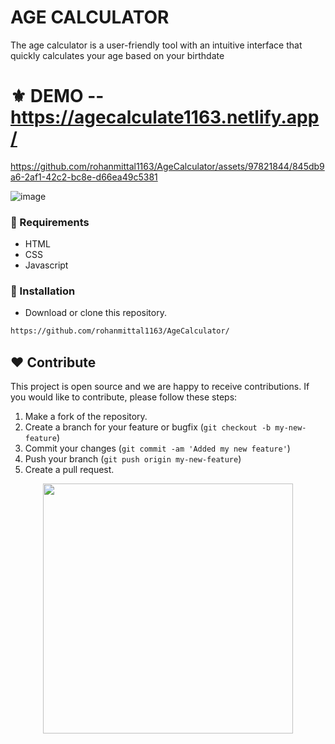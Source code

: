 # AGE CALCULATOR

The age calculator is a user-friendly tool with an intuitive interface that quickly calculates your age based on your birthdate






# ⚜ DEMO -- https://agecalculate1163.netlify.app/

https://github.com/rohanmittal1163/AgeCalculator/assets/97821844/845db9a6-2af1-42c2-bc8e-d66ea49c5381

![image](https://github.com/rohanmittal1163/AgeCalculator/assets/97821844/9dae58cc-831b-477c-87f6-95b99768d5a7)




### 📌 Requirements 

- HTML 
- CSS 
- Javascript

### 🔰 Installation 

- Download or clone this repository.
```bash
https://github.com/rohanmittal1163/AgeCalculator/
```
## ❤ Contribute
This project is open source and we are happy to receive contributions. If you would like to contribute, please follow these steps:

1. Make a fork of the repository.
2. Create a branch for your feature or bugfix (`git checkout -b my-new-feature`)
3. Commit your changes (`git commit -am 'Added my new feature'`)
4. Push your branch (`git push origin my-new-feature`)
5. Create a pull request.

<p align="center">
  <img src="https://user-images.githubusercontent.com/104341274/210186277-0d434bb0-80c0-43a9-b6b0-2e42e18c31a9.png" width="400" />
</p>
